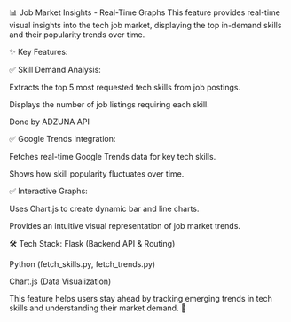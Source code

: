 📊 Job Market Insights - Real-Time Graphs
This feature provides real-time visual insights into the tech job market, displaying the top in-demand skills and their popularity trends over time.


✨ Key Features:

✅ Skill Demand Analysis:

Extracts the top 5 most requested tech skills from job postings.

Displays the number of job listings requiring each skill.

Done by ADZUNA API


✅ Google Trends Integration:

Fetches real-time Google Trends data for key tech skills.

Shows how skill popularity fluctuates over time.


✅ Interactive Graphs:

Uses Chart.js to create dynamic bar and line charts.

Provides an intuitive visual representation of job market trends.


🛠️ Tech Stack:
Flask (Backend API & Routing)

Python (fetch_skills.py, fetch_trends.py)

Chart.js (Data Visualization)


This feature helps users stay ahead by tracking emerging trends in tech skills and understanding their market demand. 🚀
